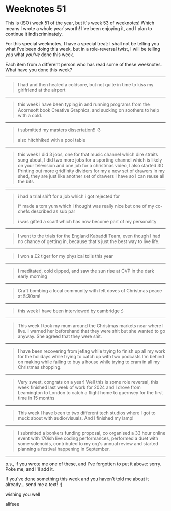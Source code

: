 # Weeknotes 51

This is (ISO) week 51 of the year, but it's week 53 of weeknotes! Which means I wrote a whole year'sworth! I've been enjoying it, and I plan to continue it indiscriminately.

For this special weeknotes, I have a special treat: I shall not be telling you what I've been doing this week, but in a role-reversal twist, I will be telling *you* what *you've* done this week.

Each item from a different person who has read some of these weeknotes. What have you done this week?

---

> I had and then healed a coldsore, but not quite in time to kiss my girlfriend at the airport

---

> this week i have been typing in and running programs from the Acornsoft book Creative Graphics, and sucking on soothers to help with a cold.

---

> i submitted my masters dissertation!! :3
> 
> also hitchhiked with a pool table

---

> this week I did 3 jobs, one for that music channel which dire straits sung about, I did two more jobs for a sporting channel which is likely on your television and one job for a christmas video, I also started 3D Printing out more gridfinity dividers for my a new set of drawers in my shed, they are just like another set of drawers I have so I can reuse all the bits

---

> i had a trial shift for a job which i got rejected for
>
> i* made a tom yum which i thought was really nice but one of my co-chefs described as sub par
>
> i was gifted a scarf which has now become part of my personality

---

> I went to the trials for the England Kabaddi Team, even though I had no chance of getting in, because that's just the best way to live life.

---

> I won a £2 tiger for my physical toils this year

---

> I meditated, cold dipped, and saw the sun rise at CVP in the dark early morning

---

> Craft bombing a local community with felt doves of Christmas peace at 5:30am!

---

> this week I have been interviewed by cambridge :)

---

> This week I took my mum around the Christmas markets near where I live. I warned her beforehand that they were shit but she wanted to go anyway. She agreed that they were shit.

---

> I have been recovering from jetlag while trying to finish up all my work for the holidays while trying to catch up with two podcasts I'm behind on making while failing to buy a house while trying to cram in all my Christmas shopping.

---

> Very sweet, congrats on a year! Well this is some role reversal, this week finished last week of work for 2024 and I drove from Leamington to London to catch a flight home to guernsey for the first time in 15 months

---

> This week I have been to two different tech studios where I got to muck about with audio/visuals. And I finished my lamp!

---

> I submitted a bonkers funding proposal, co organised a 33 hour online event with 170ish live coding performances, performed a duet with some solenoids, contributed to my org's annual review and started planning a festival happening in September.

---

p.s., if you wrote me one of these, and I've forgotten to put it above: sorry. Poke me, and I'll add it.

If you've done something this week and you haven't told me about it already... send me a text! :)

wishing you well

alifeee

